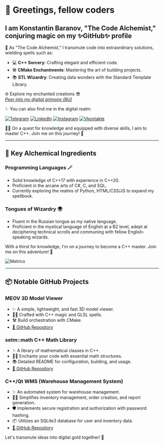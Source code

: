 # 👋 Greetings, fellow coders

## I am Konstantin Baranov, "The Code Alchemist," conjuring magic on my ✨GitHub✨ profile

🔮 As "The Code Alchemist," I transmute code into extraordinary solutions, wielding spells such as:

- 💻 **C++ Sorcery**: Crafting elegant and efficient code.
- 🛠️ **CMake Enchantments**: Mastering the art of building projects.
- 📚 **STL Wizardry**: Creating data wonders with the Standard Template Library.

🌐 Explore my enchanted creations 😎  
[_Peer into my digital grimoire (RU)_](https://seigtm.github.io)

✨ You can also find me in the digital realm:

[![Telegram](https://img.shields.io/badge/-Telegram-090909?style=for-the-badge&logo=telegram&logoColor=27A0D9)](https://t.me/seigtm)
[![LinkedIn](https://img.shields.io/badge/-LinkedIn-090909?style=for-the-badge&logo=LinkedIn&logoColor=4F7DB3)](https://www.linkedin.com/in/seigtm)
[![Instagram](https://img.shields.io/badge/-Instagram-090909?style=for-the-badge&logo=instagram&logoColor=B4068E)](https://www.instagram.com/seigtm)
[![Vkontakte](https://img.shields.io/badge/-Vkontakte-090909?style=for-the-badge&logo=Vk&logoColor=4F7DB3)](https://vk.com/theseig)

🧙‍♂️ On a quest for knowledge and equipped with diverse skills, I aim to master C++. Join me on this journey! 🚀

---

## 🔑 Key Alchemical Ingredients

### Programming Languages 🪄

- Solid knowledge of C++17 with experience in C++20.
- Proficient in the arcane arts of C#, C, and SQL.
- Currently exploring the realms of Python, HTML/CSS/JS to expand my spellbook.

### Tongues of Wizardry 🌍

- Fluent in the Russian tongue as my native language.
- Proficient in the mystical language of English at a B2 level, adept at deciphering technical scrolls and communing with fellow English-speaking wizards.

With a thirst for knowledge, I'm on a journey to become a C++ master. Join me on this adventure! 🚀

![Metrics](https://github-readme-stats.vercel.app/api?username=seigtm&show_icons=true&theme=transparent)

---

## 📦 Notable GitHub Projects

### **MEOV 3D Model Viewer**

- ✨ A simple, lightweight, and fast 3D model viewer.
- 🧙‍♂️ Crafted with C++ magic and GLSL spells.
- 🛠️ Build orchestration with CMake.
- [🔗 GitHub Repository](https://github.com/seigtm/meov)

### **setm::math C++ Math Library**

- ✨ A library of mathematical classes in C++.
- 🧙‍♂️ Enchants your code with essential math structures.
- 📚 Detailed README for configuration, building, and usage.
- [🔗 GitHub Repository](https://github.com/seigtm/setm-math)

### **C++/Qt WMS (Warehouse Management System)**

- ✨ An automated system for warehouse management.
- 🧙‍♂️ Simplifies inventory management, order creation, and report generation.
- 🛡️ Implements secure registration and authorization with password hashing.
- 📦 Utilizes an SQLite3 database for user and inventory data.
- [🔗 GitHub Repository](https://github.com/seigtm/Qt-WMS)

Let's transmute ideas into digital gold together! 🚀
